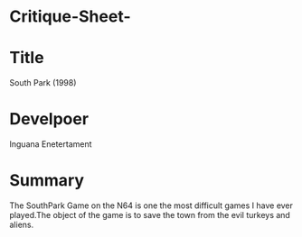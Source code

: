 # Critique-Sheet-

# Title 
South Park (1998)

# Develpoer
Inguana Enetertament

# Summary 
The SouthPark Game on the N64 is one  the most difficult games I have  ever  played.The object of the game is to save the town from the evil turkeys and aliens.
# 



